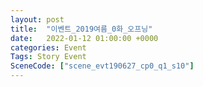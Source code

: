 ```yaml
---
layout: post
title:  "이벤트_2019여름_0화_오프닝"
date:   2022-01-12 01:00:00 +0000
categories: Event
Tags: Story Event
SceneCode: ["scene_evt190627_cp0_q1_s10"]
---
```

